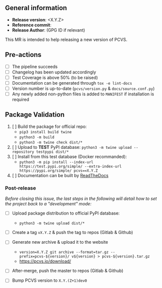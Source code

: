 ## General information

* **Release version**: <X.Y.Z>
* **Reference commit**: <SHA>
* **Release Author**: <Name> (GPG ID if relevant)

This MR is intended to help releasing a new version of PCVS.

## Pre-actions

* [ ] The pipeline succeeds
* [ ] Changelog has been updated accordingly
* [ ] Test Coverage is above 50% (to be raised)
* [ ] Documentation can be generated through `tox -e lint-docs`
* [ ] Version number is up-to-date (`pcvs/version.py` & `docs/source.conf.py`)
* [ ] Any newly added non-python files is added to `MANIFEST` if installation is
  required

## Package Validation

1. [ ] Build the package for official repo:
    * `pip3 install build twine`
    * `python3 -m build`
    * `python3 -m twine check dist/*`
2. [ ] Upload to **TEST** PyPI database: `python3 -m twine upload --repository
   testpypi dist/*`
3. [ ] Install from this test database (Docker recommanded):
    * `python3 -m pip install --index-url https://test.pypi.org/simple/ --extra-index-url https://pypi.org/simple/ pcvs==X.Y.Z`
4. [ ] Documentation can be built by [ReadTheDocs](https://readthedocs.org)

### Post-release

*Before closing this issue, the last steps in the following will detail how to
set the project back to a "development" mode:*
* [ ] Upload package distribution to official PyPI database:
    * `python3 -m twine upload dist/*`
* [ ] Create a tag `vX.Y.Z` & push the tag to repos (Gitlab & Github)
* [ ] Generate new archive & upload it to the website
    * `version=X.Y.Z git archive --format=tar.gz --prefix=pcvs-${version}/ v${version} > pcvs-${version}.tar.gz`
    * https://pcvs.io/download/
* [ ] After-merge, push the master to repos (Gitlab & Github)
* [ ] Bump PCVS version to `X.Y.(Z+1)dev0`

